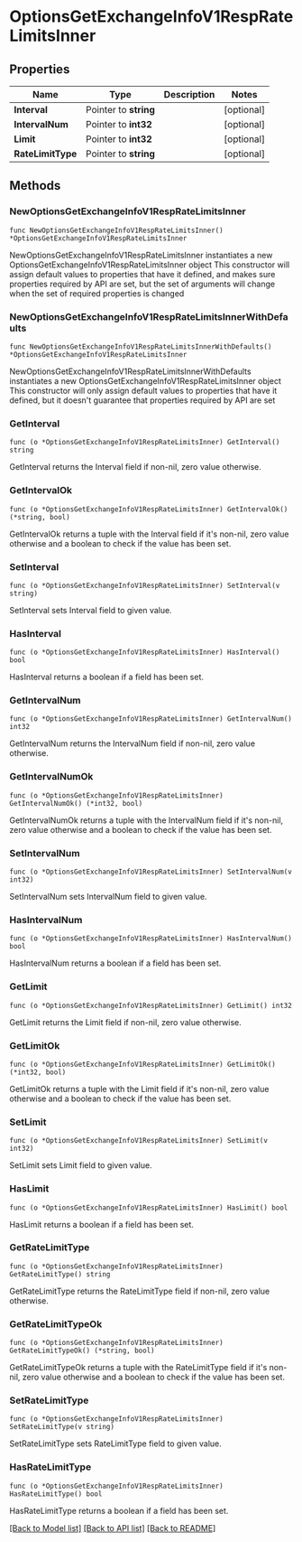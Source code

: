 # OptionsGetExchangeInfoV1RespRateLimitsInner

## Properties

Name | Type | Description | Notes
------------ | ------------- | ------------- | -------------
**Interval** | Pointer to **string** |  | [optional] 
**IntervalNum** | Pointer to **int32** |  | [optional] 
**Limit** | Pointer to **int32** |  | [optional] 
**RateLimitType** | Pointer to **string** |  | [optional] 

## Methods

### NewOptionsGetExchangeInfoV1RespRateLimitsInner

`func NewOptionsGetExchangeInfoV1RespRateLimitsInner() *OptionsGetExchangeInfoV1RespRateLimitsInner`

NewOptionsGetExchangeInfoV1RespRateLimitsInner instantiates a new OptionsGetExchangeInfoV1RespRateLimitsInner object
This constructor will assign default values to properties that have it defined,
and makes sure properties required by API are set, but the set of arguments
will change when the set of required properties is changed

### NewOptionsGetExchangeInfoV1RespRateLimitsInnerWithDefaults

`func NewOptionsGetExchangeInfoV1RespRateLimitsInnerWithDefaults() *OptionsGetExchangeInfoV1RespRateLimitsInner`

NewOptionsGetExchangeInfoV1RespRateLimitsInnerWithDefaults instantiates a new OptionsGetExchangeInfoV1RespRateLimitsInner object
This constructor will only assign default values to properties that have it defined,
but it doesn't guarantee that properties required by API are set

### GetInterval

`func (o *OptionsGetExchangeInfoV1RespRateLimitsInner) GetInterval() string`

GetInterval returns the Interval field if non-nil, zero value otherwise.

### GetIntervalOk

`func (o *OptionsGetExchangeInfoV1RespRateLimitsInner) GetIntervalOk() (*string, bool)`

GetIntervalOk returns a tuple with the Interval field if it's non-nil, zero value otherwise
and a boolean to check if the value has been set.

### SetInterval

`func (o *OptionsGetExchangeInfoV1RespRateLimitsInner) SetInterval(v string)`

SetInterval sets Interval field to given value.

### HasInterval

`func (o *OptionsGetExchangeInfoV1RespRateLimitsInner) HasInterval() bool`

HasInterval returns a boolean if a field has been set.

### GetIntervalNum

`func (o *OptionsGetExchangeInfoV1RespRateLimitsInner) GetIntervalNum() int32`

GetIntervalNum returns the IntervalNum field if non-nil, zero value otherwise.

### GetIntervalNumOk

`func (o *OptionsGetExchangeInfoV1RespRateLimitsInner) GetIntervalNumOk() (*int32, bool)`

GetIntervalNumOk returns a tuple with the IntervalNum field if it's non-nil, zero value otherwise
and a boolean to check if the value has been set.

### SetIntervalNum

`func (o *OptionsGetExchangeInfoV1RespRateLimitsInner) SetIntervalNum(v int32)`

SetIntervalNum sets IntervalNum field to given value.

### HasIntervalNum

`func (o *OptionsGetExchangeInfoV1RespRateLimitsInner) HasIntervalNum() bool`

HasIntervalNum returns a boolean if a field has been set.

### GetLimit

`func (o *OptionsGetExchangeInfoV1RespRateLimitsInner) GetLimit() int32`

GetLimit returns the Limit field if non-nil, zero value otherwise.

### GetLimitOk

`func (o *OptionsGetExchangeInfoV1RespRateLimitsInner) GetLimitOk() (*int32, bool)`

GetLimitOk returns a tuple with the Limit field if it's non-nil, zero value otherwise
and a boolean to check if the value has been set.

### SetLimit

`func (o *OptionsGetExchangeInfoV1RespRateLimitsInner) SetLimit(v int32)`

SetLimit sets Limit field to given value.

### HasLimit

`func (o *OptionsGetExchangeInfoV1RespRateLimitsInner) HasLimit() bool`

HasLimit returns a boolean if a field has been set.

### GetRateLimitType

`func (o *OptionsGetExchangeInfoV1RespRateLimitsInner) GetRateLimitType() string`

GetRateLimitType returns the RateLimitType field if non-nil, zero value otherwise.

### GetRateLimitTypeOk

`func (o *OptionsGetExchangeInfoV1RespRateLimitsInner) GetRateLimitTypeOk() (*string, bool)`

GetRateLimitTypeOk returns a tuple with the RateLimitType field if it's non-nil, zero value otherwise
and a boolean to check if the value has been set.

### SetRateLimitType

`func (o *OptionsGetExchangeInfoV1RespRateLimitsInner) SetRateLimitType(v string)`

SetRateLimitType sets RateLimitType field to given value.

### HasRateLimitType

`func (o *OptionsGetExchangeInfoV1RespRateLimitsInner) HasRateLimitType() bool`

HasRateLimitType returns a boolean if a field has been set.


[[Back to Model list]](../README.md#documentation-for-models) [[Back to API list]](../README.md#documentation-for-api-endpoints) [[Back to README]](../README.md)


